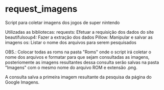 # request_imagens
Script para coletar imagens dos jogos de super nintendo

Utilizadas as bibliotecas:
requests: Efetuar a requisição dos dados do site
beautifulsoup4: Fazer a extração dos dados
Pillow: Manipular e salvar as imagens
os: Listar o nome dos arquivos para serem pesquisados

OBS.:
Colocar todas as roms na pasta "Roms" onde o script irá coletar o nome dos arquivos e formatar para que sejam consultadas as imagens, posteriomente as imagens resultantes dessa consulta serão salvas na pasta "Imagens" com o mesmo nome do arquivo ROM e extensão .png.

A consulta salva a primeira imagem resultante da pesquisa da página do Google Imagens.
